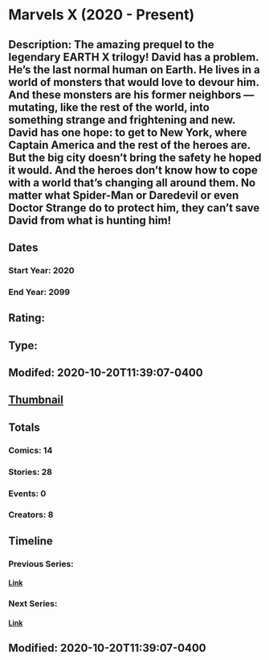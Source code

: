 # Marvels X (2020 - Present)
## Description: The amazing prequel to the legendary EARTH X trilogy! David has a problem. He’s the last normal human on Earth. He lives in a world of monsters that would love to devour him. And these monsters are his former neighbors — mutating, like the rest of the world, into something strange and frightening and new. David has one hope: to get to New York, where Captain America and the rest of the heroes are. But the big city doesn’t bring the safety he hoped it would. And the heroes don’t know how to cope with a world that’s changing all around them. No matter what Spider-Man or Daredevil or even Doctor Strange do to protect him, they can’t save David from what is hunting him! 
## Dates
### Start Year: 2020
### End Year: 2099
## Rating: 
## Type: 
## Modifed: 2020-10-20T11:39:07-0400
## [Thumbnail](http://i.annihil.us/u/prod/marvel/i/mg/c/70/5e0fc02a859fd.jpg)
## Totals
### Comics: 14
### Stories: 28
### Events: 0
### Creators: 8
## Timeline
### Previous Series: 
#### [Link]()
### Next Series: 
#### [Link]()
## Modified: 2020-10-20T11:39:07-0400